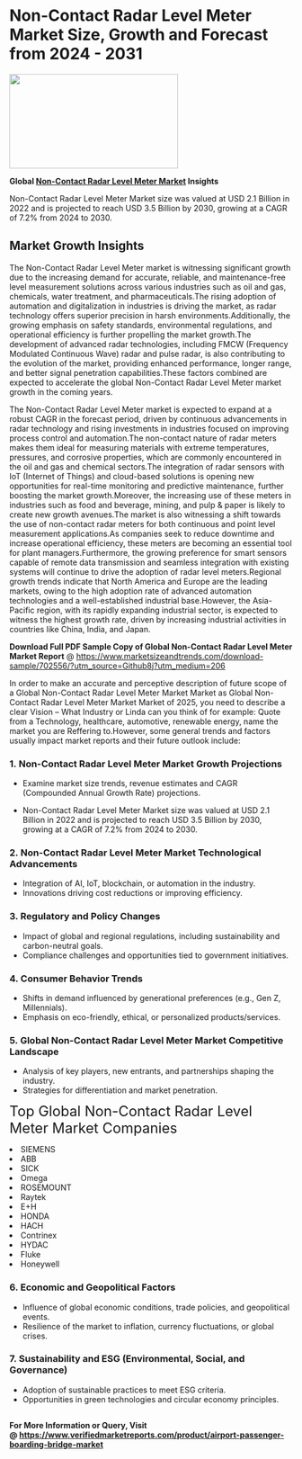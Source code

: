 <H1>Non-Contact Radar Level Meter Market Size, Growth and Forecast from 2024 - 2031</H1><img class="aligncenter size-medium wp-image-584254" src="https://thirdeyenews.in/wp-content/uploads/2024/09/Global-Market-Research-300x168.jpeg" alt="" width="300" height="168" /><p><strong>Global&nbsp;<a href="https://www.marketsizeandtrends.com/download-sample/702556/?utm_source=Github8j?utm_medium=206">Non-Contact Radar Level Meter Market</a> Insights</strong></p><p>Non-Contact Radar Level Meter Market size was valued at USD 2.1 Billion in 2022 and is projected to reach USD 3.5 Billion by 2030, growing at a CAGR of 7.2% from 2024 to 2030.</p><p><h2>Market Growth Insights</h2> <p>The Non-Contact Radar Level Meter market is witnessing significant growth due to the increasing demand for accurate, reliable, and maintenance-free level measurement solutions across various industries such as oil and gas, chemicals, water treatment, and pharmaceuticals.The rising adoption of automation and digitalization in industries is driving the market, as radar technology offers superior precision in harsh environments.Additionally, the growing emphasis on safety standards, environmental regulations, and operational efficiency is further propelling the market growth.The development of advanced radar technologies, including FMCW (Frequency Modulated Continuous Wave) radar and pulse radar, is also contributing to the evolution of the market, providing enhanced performance, longer range, and better signal penetration capabilities.These factors combined are expected to accelerate the global Non-Contact Radar Level Meter market growth in the coming years.</p> <p>The Non-Contact Radar Level Meter market is expected to expand at a robust CAGR in the forecast period, driven by continuous advancements in radar technology and rising investments in industries focused on improving process control and automation.The non-contact nature of radar meters makes them ideal for measuring materials with extreme temperatures, pressures, and corrosive properties, which are commonly encountered in the oil and gas and chemical sectors.The integration of radar sensors with IoT (Internet of Things) and cloud-based solutions is opening new opportunities for real-time monitoring and predictive maintenance, further boosting the market growth.Moreover, the increasing use of these meters in industries such as food and beverage, mining, and pulp & paper is likely to create new growth avenues.The market is also witnessing a shift towards the use of non-contact radar meters for both continuous and point level measurement applications.As companies seek to reduce downtime and increase operational efficiency, these meters are becoming an essential tool for plant managers.Furthermore, the growing preference for smart sensors capable of remote data transmission and seamless integration with existing systems will continue to drive the adoption of radar level meters.Regional growth trends indicate that North America and Europe are the leading markets, owing to the high adoption rate of advanced automation technologies and a well-established industrial base.However, the Asia-Pacific region, with its rapidly expanding industrial sector, is expected to witness the highest growth rate, driven by increasing industrial activities in countries like China, India, and Japan.<p><span class=""><strong>Download Full PDF Sample Copy of Global Non-Contact Radar Level Meter Market Report</strong> @ <a href="https://www.marketsizeandtrends.com/download-sample/702556/?utm_source=Github8j?utm_medium=206" target="_blank">https://www.marketsizeandtrends.com/download-sample/702556/?utm_source=Github8j?utm_medium=206</a></span></p><p>In order to make an accurate and perceptive description of future scope of a Global&nbsp;Non-Contact Radar Level Meter Market Market as Global&nbsp;Non-Contact Radar Level Meter Market Market of 2025, you need to describe a clear Vision &ndash; What Industry or Linda can you think of for example: Quote from a Technology, healthcare, automotive, renewable energy, name the market you are Reffering to.However, some general trends and factors usually impact market reports and their future outlook include:</p><h3>1.&nbsp;<strong>Non-Contact Radar Level Meter Market Growth Projections</strong></h3><ul><li>Examine market size trends, revenue estimates and CAGR (Compounded Annual Growth Rate) projections.</li><li><p>Non-Contact Radar Level Meter Market size was valued at USD 2.1 Billion in 2022 and is projected to reach USD 3.5 Billion by 2030, growing at a CAGR of 7.2% from 2024 to 2030.</p></li></ul><h3>2.&nbsp;<strong>Non-Contact Radar Level Meter Market Technological Advancements</strong></h3><ul><li>Integration of AI, IoT, blockchain, or automation in the industry.</li><li>Innovations driving cost reductions or improving efficiency.</li></ul><h3>3.&nbsp;<strong>Regulatory and Policy Changes</strong></h3><ul><li>Impact of global and regional regulations, including sustainability and carbon-neutral goals.</li><li>Compliance challenges and opportunities tied to government initiatives.</li></ul><h3>4.&nbsp;<strong>Consumer Behavior Trends</strong></h3><ul><li>Shifts in demand influenced by generational preferences (e.g., Gen Z, Millennials).</li><li>Emphasis on eco-friendly, ethical, or personalized products/services.</li></ul><h3>5.&nbsp;<strong>Global Non-Contact Radar Level Meter Market Competitive Landscape</strong></h3><ul><li>Analysis of key players, new entrants, and partnerships shaping the industry.</li><li>Strategies for differentiation and market penetration.</li></ul><p data-pm-slice="1 1 []"><span style="color: inherit; font-family: inherit; font-size: 25px;">Top Global Non-Contact Radar Level Meter Market Companies</span></p><div class="" data-test-id=""><p><li>SIEMENS</li><li> ABB</li><li> SICK</li><li> Omega</li><li> ROSEMOUNT</li><li> Raytek</li><li> E+H</li><li> HONDA</li><li> HACH</li><li> Contrinex</li><li> HYDAC</li><li> Fluke</li><li> Honeywell</li></p></div><h3>6.&nbsp;<strong>Economic and Geopolitical Factors</strong></h3><ul><li>Influence of global economic conditions, trade policies, and geopolitical events.</li><li>Resilience of the market to inflation, currency fluctuations, or global crises.</li></ul><h3>7.&nbsp;<strong>Sustainability and ESG (Environmental, Social, and Governance)</strong></h3><ul><li>Adoption of sustainable practices to meet ESG criteria.</li><li>Opportunities in green technologies and circular economy principles.</li></ul><h2><strong style="font-size: 14px;">For More Information or Query, Visit @&nbsp;</strong><a style="background-color: #ffffff; font-size: 14px;" href="https://www.marketsizeandtrends.com/report/non-contact-radar-level-meter-market/" target="_blank">https://www.verifiedmarketreports.com/product/airport-passenger-boarding-bridge-market</a></h2>